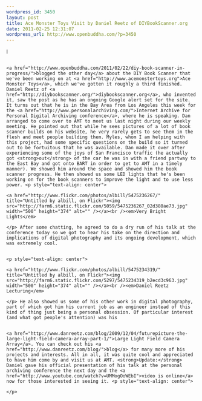 ```yaml
--- 
wordpress_id: 3450
layout: post
title: Ace Monster Toys Visit by Daniel Reetz of DIYBookScanner.org
date: 2011-02-25 12:31:07
wordpress_url: http://www.openbuddha.com/?p=3450
---
```

I 
                                                                                                                                                                                                                                                                                                                                                                                                                                                                                                                                                                                                                                                                                                                                                                                                                                                                                                                                      
                                                                                                                                                                                                                                                                                                                                                                                                                                                                                                                                                                                                                                                                                                                                                                                                                                                                                                                                      <a href="http://www.openbuddha.com/2011/02/22/diy-book-scanner-in-progress/">blogged the other day</a> about the DIY Book Scanner that we've been working on at <a href="http://www.acemonstertoys.org">Ace Monster Toys</a>, which we've gotten it roughly a third finished. Daniel Reetz of <a href="http://diybookscanner.org/">diybookscanner.org</a>, who invented it, saw the post as he has an ongoing Google alert set for the site. It turns out that he is in the Bay Area from Los Angeles this week for the <a href="http://www.personalarchiving.com/">Internet Archive for Personal Digital Archiving conference</a>, where he is speaking. Dan arranged to come over to AMT to meet us last night during our weekly meeting. He pointed out that while he sees pictures of a lot of book scanner builds on his website, he very rarely gets to see them in the flesh and meet people building them. Myles, whom I am helping with this project, had some specific questions on the build so it turned out to be fortuitous that he was available. Dan made it over after experiencing some of the joys of San Francisco traffic (he actually got <strong>out</strong> of the car he was in with a friend partway to the East Bay and got onto BART in order to get to AMT in a timely manner). We showed him around the space and showed him the book scanner progress. He then showed us some LED lights that he's been working on for the book scanners to improve the light and to use less power. <p style="text-align: center">
                                                                                                                                                                                                                                                                                                                                                                                                                                                                                                                                                                                                                                                                                                                                                                                                                                                                                                                                        <a href="http://www.flickr.com/photos/albill/5475236267/" title="Untitled by albill, on Flickr"><img src="http://farm6.static.flickr.com/5059/5475236267_02d380ae73.jpg" width="500" height="374" alt="" /></a><br /><em>Very Bright Lights</em>
                                                                                                                                                                                                                                                                                                                                                                                                                                                                                                                                                                                                                                                                                                                                                                                                                                                                                                                                      </p> After some chatting, he agreed to do a dry run of his talk at the conference today so we got to hear his take on the direction and implications of digital photography and its ongoing development, which was extremely cool. 
                                                                                                                                                                                                                                                                                                                                                                                                                                                                                                                                                                                                                                                                                                                                                                                                                                                                                                                                      
                                                                                                                                                                                                                                                                                                                                                                                                                                                                                                                                                                                                                                                                                                                                                                                                                                                                                                                                      <p style="text-align: center">
                                                                                                                                                                                                                                                                                                                                                                                                                                                                                                                                                                                                                                                                                                                                                                                                                                                                                                                                        <a href="http://www.flickr.com/photos/albill/5475234319/" title="Untitled by albill, on Flickr"><img src="http://farm6.static.flickr.com/5297/5475234319_b2ecd3c963.jpg" width="500" height="374" alt="" /></a><br /><em>Daniel Reetz Lecturing</em>
                                                                                                                                                                                                                                                                                                                                                                                                                                                                                                                                                                                                                                                                                                                                                                                                                                                                                                                                      </p> He also showed us some of his other work in digital photography, part of which got him his current job as an engineer instead of this kind of thing just being a personal obsession. Of particular interest (and what got people's attention) was his 
                                                                                                                                                                                                                                                                                                                                                                                                                                                                                                                                                                                                                                                                                                                                                                                                                                                                                                                                      
                                                                                                                                                                                                                                                                                                                                                                                                                                                                                                                                                                                                                                                                                                                                                                                                                                                                                                                                      <a href="http://www.danreetz.com/blog/2009/12/04/futurepicture-the-large-light-field-camera-array-part-1/">Large Light Field Camera Array</a>. You can check out his <a href="http://www.danreetz.com/blog/">blog</a> for many more of his projects and interests. All in all, it was quite cool and appreciated to have him come by and visit us at AMT. <strong>Update:</strong> Daniel gave his official presentation of his talk at the personal archiving conference the next day and the <a href="http://www.youtube.com/watch?v=UMMogOoWEbI">video is online</a> now for those interested in seeing it. <p style="text-align: center">
                                                                                                                                                                                                                                                                                                                                                                                                                                                                                                                                                                                                                                                                                                                                                                                                                                                                                                                                      </p>